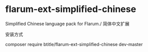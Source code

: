 # flarum-ext-simplified-chinese
Simplified Chinese language pack for Flarum./ 简体中文扩展


安装方式

composer require btitle/flarum-ext-simplified-chinese dev-master
